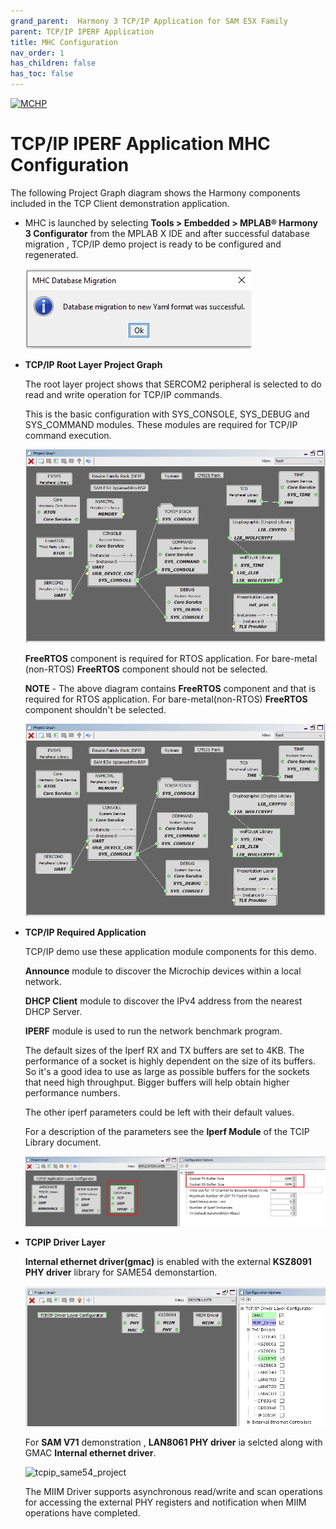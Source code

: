 ```yaml
---
grand_parent:  Harmony 3 TCP/IP Application for SAM E5X Family
parent: TCP/IP IPERF Application
title: MHC Configuration
nav_order: 1
has_children: false
has_toc: false
---
```

[![MCHP](https://www.microchip.com/ResourcePackages/Microchip/assets/dist/images/logo.png)](https://www.microchip.com)

# TCP/IP IPERF Application MHC Configuration

The following Project Graph diagram shows the Harmony components included in the TCP Client demonstration application.

* MHC is launched by selecting **Tools > Embedded > MPLAB® Harmony 3 Configurator** from the MPLAB X IDE and after successful database migration , TCP/IP demo project is ready to be configured and regenerated.

    ![tcpip_same54_project](images/database_migration_successful.png)

* **TCP/IP Root Layer Project Graph**

  The root layer project shows that SERCOM2 peripheral is selected to do read and write operation for TCP/IP commands. 

  This is the basic configuration with SYS_CONSOLE, SYS_DEBUG and SYS_COMMAND modules. These modules are required for TCP/IP command execution.

  ![tcpip_same54_project](images/tcpip_default_required_root_e54.png)

  **FreeRTOS** component is required for RTOS application. For bare-metal (non-RTOS) **FreeRTOS** component should not be selected.

  **NOTE** - The above diagram contains **FreeRTOS** component  and that is required for RTOS application. For bare-metal(non-RTOS) **FreeRTOS** component shouldn't be selected.

  ![tcpip_same54_project](images/tcpip_tcp_demo_root2_e54.png)


* **TCP/IP Required Application**

    TCP/IP demo use these application module components for this demo. 
    
    **Announce** module to discover the Microchip devices within a local network.
    
    **DHCP Client** module to discover the IPv4 address from the nearest DHCP Server. 
    
    **IPERF** module is used to run the network benchmark program.

    The default sizes of the Iperf RX and TX buffers are set to 4KB. The performance of a socket is highly dependent on the size of its buffers. So it's a good idea to use as large as possible buffers for the sockets that need high throughput. Bigger buffers will help obtain higher performance numbers.

    The other iperf parameters could be left with their default values.

    For a description of the parameters see the **Iperf Module** of the TCIP Library document.

    ![tcpip_same54_project](images/tcpip_iperf_demo_app.png)

* **TCPIP Driver Layer**

  **Internal ethernet driver(gmac)** is enabled with the external **KSZ8091 PHY driver** library for SAME54 demonstartion. 

    ![tcpip_same54_project](images/tcpip_driver_component.png)

  For **SAM V71** demonstration , **LAN8061 PHY driver** ia selcted along with GMAC 
  **Internal ethernet driver**.

    ![tcpip_same54_project](images/tcpip_driver_component_v71.png)

  The MIIM Driver supports asynchronous read/write and scan operations for accessing the external PHY registers and notification when MIIM operations have completed.

